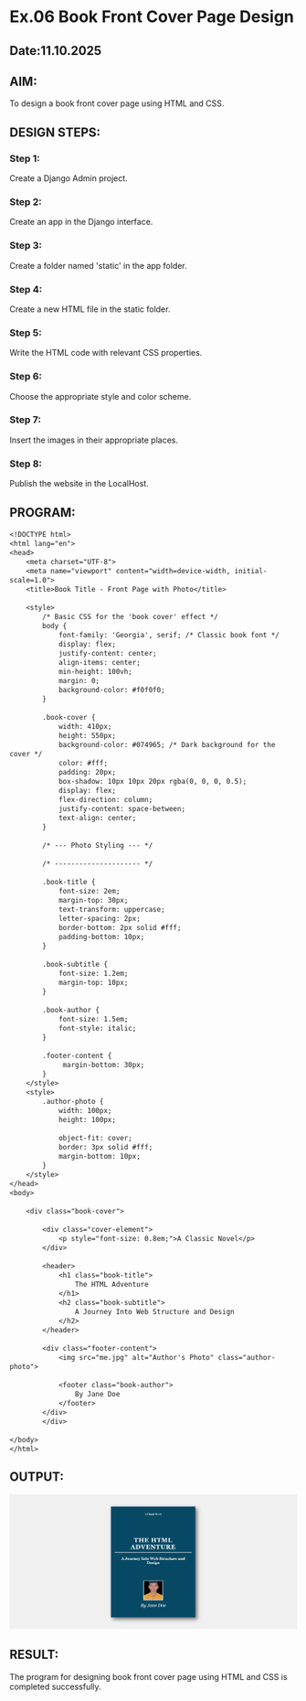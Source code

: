 # Ex.06 Book Front Cover Page Design
## Date:11.10.2025

## AIM:
To design a book front cover page using HTML and CSS.

## DESIGN STEPS:

### Step 1:
Create a Django Admin project.

### Step 2:
Create an app in the Django interface.

### Step 3:
Create a folder named 'static' in the app folder.

### Step 4:
Create a new HTML file in the static folder.

### Step 5:
Write the HTML code with relevant CSS properties.

### Step 6:
Choose the appropriate style and color scheme.

### Step 7:
Insert the images in their appropriate places.

### Step 8:
Publish the website in the LocalHost.

## PROGRAM:
```
<!DOCTYPE html>
<html lang="en">
<head>
    <meta charset="UTF-8">
    <meta name="viewport" content="width=device-width, initial-scale=1.0">
    <title>Book Title - Front Page with Photo</title>
    
    <style>
        /* Basic CSS for the 'book cover' effect */
        body {
            font-family: 'Georgia', serif; /* Classic book font */
            display: flex;
            justify-content: center; 
            align-items: center; 
            min-height: 100vh; 
            margin: 0;
            background-color: #f0f0f0; 
        }

        .book-cover {
            width: 410px; 
            height: 550px; 
            background-color: #074965; /* Dark background for the cover */
            color: #fff; 
            padding: 20px;
            box-shadow: 10px 10px 20px rgba(0, 0, 0, 0.5); 
            display: flex;
            flex-direction: column; 
            justify-content: space-between; 
            text-align: center;
        }

        /* --- Photo Styling --- */
        
        /* --------------------- */

        .book-title {
            font-size: 2em;
            margin-top: 30px; 
            text-transform: uppercase;
            letter-spacing: 2px;
            border-bottom: 2px solid #fff;
            padding-bottom: 10px;
        }

        .book-subtitle {
            font-size: 1.2em;
            margin-top: 10px;
        }

        .book-author {
            font-size: 1.5em;
            font-style: italic;
        }

        .footer-content {
             margin-bottom: 30px; 
        }
    </style>
    <style>
        .author-photo {
            width: 100px; 
            height: 100px; 
          
            object-fit: cover; 
            border: 3px solid #fff; 
            margin-bottom: 10px; 
        }
    </style>
</head>
<body>

    <div class="book-cover">
        
        <div class="cover-element">
            <p style="font-size: 0.8em;">A Classic Novel</p>
        </div>

        <header>
            <h1 class="book-title">
                The HTML Adventure
            </h1>
            <h2 class="book-subtitle">
                A Journey Into Web Structure and Design
            </h2>
        </header>
        
        <div class="footer-content">
            <img src="me.jpg" alt="Author's Photo" class="author-photo">
            
            <footer class="book-author">
                By Jane Doe
            </footer>
        </div>
        </div>

</body>
</html>

```

## OUTPUT:
![alt text](<Screenshot 2025-10-08 005105.png>)

## RESULT:
The program for designing book front cover page using HTML and CSS is completed successfully.
